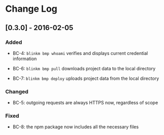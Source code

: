 # Change Log


## [0.3.0] - 2016-02-05


### Added

- BC-4: `blinkm bmp whoami` verifies and displays current credential information

- BC-6: `blinkm bmp pull` downloads project data to the local directory

- BC-7: `blinkm bmp deploy` uploads project data from the local directory


### Changed

- BC-5: outgoing requests are always HTTPS now, regardless of scope


### Fixed

- BC-8: the npm package now includes all the necessary files
